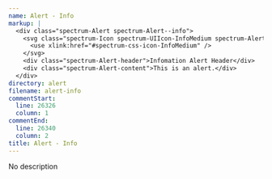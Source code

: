 ```yaml
---
name: Alert - Info
markup: |
  <div class="spectrum-Alert spectrum-Alert--info">
    <svg class="spectrum-Icon spectrum-UIIcon-InfoMedium spectrum-Alert-icon" focusable="false" aria-hidden="true">
      <use xlink:href="#spectrum-css-icon-InfoMedium" />
    </svg>
    <div class="spectrum-Alert-header">Infomation Alert Header</div>
    <div class="spectrum-Alert-content">This is an alert.</div>
  </div>
directory: alert
filename: alert-info
commentStart:
  line: 26326
  column: 1
commentEnd:
  line: 26340
  column: 2
title: Alert - Info
---
```

No description